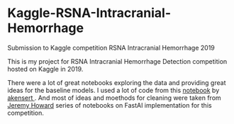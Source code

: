 # Kaggle-RSNA-Intracranial-Hemorrhage
Submission to Kaggle competition RSNA Intracranial Hemorrhage 2019

This is my project for RSNA Intracranial Hemorrhage Detection competition hosted on Kaggle in 2019.

There were a lot of great notebooks exploring the data and providing great ideas for the baseline models. 
I used a lot of code from this <a href='https://www.kaggle.com/akensert/inceptionv3-prev-resnet50-keras-baseline-model'>notebook</a> by <a href='https://www.kaggle.com/akensert'> akensert </a>.
And most of ideas and moethods for cleaning were taken from <a href='https://www.kaggle.com/jhoward'>Jeremy Howard</a> series of notebooks on FastAI implementation for this competition.
